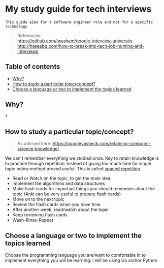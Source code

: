 My study guide for tech interviews
===

`This guide aims for a software engineer role and not for a specific technology`


> References </br>
> https://github.com/jwasham/google-interview-university </br>
> http://haseebq.com/how-to-break-into-tech-job-hunting-and-interviews </br>



Table of contents
---
<!-- TOC -->

- [Why?](#why)
- [How to study a particular topic/concept?](#how-to-study-a-particular-topicconcept)
- [Choose a language or two to implement the topics learned](#choose-a-language-or-two-to-implement-the-topics-learned)

<!-- /TOC -->

## Why?
?


## How to study a particular topic/concept?
>As advised here: https://googleyasheck.com/retaining-computer-science-knowledge/

We can't remember everything we studied once. Key to retain knowledge is to practice through repetition. Instead of giving too much time for single topic below method proved useful. This is called [spaced repetition](https://en.wikipedia.org/wiki/Spaced_repetition)

* Read or Watch on the topic, to get the main idea
* Implement the algorithms and data structures
* Make flash cards for important things you should remember about the topic ([Anki](http://ankisrs.net/) can be very useful to prepare flash cards)
* Move on to the next topic
* Review the flash cards when you have time
* After another week, read/watch about the topic
* Keep reviewing flash cards
* Wash-Rinse-Repeat

## Choose a language or two to implement the topics learned
Choose the programming language you are/want to comfortable in to implement everything you will be learning.
I will be using Go and/or Python.


